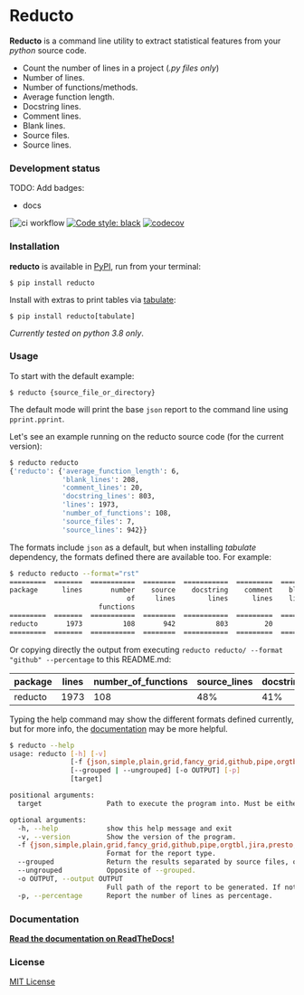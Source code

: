 # Reducto

**Reducto** is a command line utility to extract statistical features from your 
_python_ source code.

- Count the number of lines in a project (_.py files only_)
- Number of lines.
- Number of functions/methods.
- Average function length.
- Docstring lines.
- Comment lines.
- Blank lines.
- Source files.
- Source lines.

### Development status

TODO: Add badges:
- docs

[![ci workflow](https://github.com/plaguss/reducto/actions/workflows/ci.yml/badge.svg)
[![Code style: black](https://img.shields.io/badge/code%20style-black-000000.svg)](https://github.com/psf/black)
[![codecov](https://codecov.io/gh/plaguss/reducto/branch/main/graph/badge.svg?token=AVKH6TS7G7)](https://codecov.io/gh/plaguss/reducto)


### Installation

**reducto** is available in [PyPI](https://pypi.org/project/reducto/), run from your terminal:

    $ pip install reducto

Install with extras to print tables via [tabulate](https://pypi.org/project/tabulate/):

    $ pip install reducto[tabulate]

_Currently tested on python 3.8 only_.

### Usage

To start with the default example:

    $ reducto {source_file_or_directory}

The default mode will print the base `json` report to the command line using `pprint.pprint`.

Let's see an example running on the reducto source code (for the current version):

```sh
$ reducto reducto
{'reducto': {'average_function_length': 6,
             'blank_lines': 208,
             'comment_lines': 20,
             'docstring_lines': 803,
             'lines': 1973,
             'number_of_functions': 108,
             'source_files': 7,
             'source_lines': 942}}
```

The formats include `json` as a default, but when installing _tabulate_ dependency,
the formats defined there are available too. For example:

```sh
$ reducto reducto --format="rst"
=========  =======  ===========  ========  ===========  =========  =======  ==========  ========
package      lines       number    source    docstring    comment    blank     average    source
                             of     lines        lines      lines    lines    function     files
                      functions                                                 length
=========  =======  ===========  ========  ===========  =========  =======  ==========  ========
reducto       1973          108       942          803         20      208           6         7
=========  =======  ===========  ========  ===========  =========  =======  ==========  ========
```

Or copying directly the output from executing `reducto reducto/ --format "github" --percentage`
to this README.md:

| package   |   lines |   number_of_functions | source_lines   | docstring_lines   | comment_lines   | blank_lines   |   average_function_length |   source_files |
|-----------|---------|-----------------------|----------------|-------------------|-----------------|---------------|---------------------------|----------------|
| reducto   |    1973 |                   108 | 48%            | 41%               | 1%              | 11%           |                         6 |              7 |

Typing the help command may show the different formats defined currently, but for more
info, the [documentation](#Documentation) may be more helpful.

```sh
$ reducto --help
usage: reducto [-h] [-v]
               [-f {json,simple,plain,grid,fancy_grid,github,pipe,orgtbl,jira,presto,pretty,psql,rst,mediawiki,moinmoin,youtrack,html,unsafehtml,latex,latex_raw,latex_booktabs,latex_longtable,tsv,textile}]
               [--grouped | --ungrouped] [-o OUTPUT] [-p]
               [target]

positional arguments:
  target                Path to execute the program into. Must be either a python package (directory containing an __init__.py) or a python source file {SRC.py}

optional arguments:
  -h, --help            show this help message and exit
  -v, --version         Show the version of the program.
  -f {json,simple,plain,grid,fancy_grid,github,pipe,orgtbl,jira,presto,pretty,psql,rst,mediawiki,moinmoin,youtrack,html,unsafehtml,latex,latex_raw,latex_booktabs,latex_longtable,tsv,textile}, --format {json,simple,plain,grid,fancy_grid,github,pipe,orgtbl,jira,presto,pretty,psql,rst,mediawiki,moinmoin,youtrack,html,unsafehtml,latex,latex_raw,latex_booktabs,latex_longtable,tsv,textile}
                        Format for the report type.
  --grouped             Return the results separated by source files, or grouped for the whole package. Only used when the target path is a package.
  --ungrouped           Opposite of --grouped.
  -o OUTPUT, --output OUTPUT
                        Full path of the report to be generated. If not given, redirects to stdout.
  -p, --percentage      Report the number of lines as percentage.

```

### Documentation

**[Read the documentation on ReadTheDocs!](https://reducto.readthedocs.io/en/stable)**

### License

[MIT License](https://github.com/plaguss/reducto/blob/main/LICENSE)
